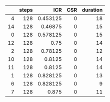 |    |   steps |      ICR |   CSR |   duration |
|---:|--------:|---------:|------:|-----------:|
|  4 |     128 | 0.453125 |     0 |         18 |
| 14 |     128 | 0.46875  |     0 |         15 |
|  0 |     128 | 0.578125 |     0 |         15 |
| 12 |     128 | 0.75     |     0 |         14 |
|  2 |     128 | 0.78125  |     0 |         12 |
| 10 |     128 | 0.8125   |     0 |         14 |
| 11 |     128 | 0.8125   |     0 |         14 |
|  1 |     128 | 0.828125 |     0 |         13 |
|  6 |     128 | 0.828125 |     0 |          9 |
|  7 |     128 | 0.875    |     0 |         11 |